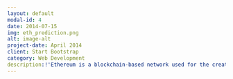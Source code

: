 ```yaml
---
layout: default
modal-id: 4
date: 2014-07-15
img: eth_prediction.png
alt: image-alt
project-date: April 2014
client: Start Bootstrap
category: Web Development
description:!'Ethereum is a blockchain-based network used for the creation and execution of "smart contracts". These special contracts can be used for a wide range of applications:  from confirming basic cryptocurrency transactions (lending, payments, ext...), the creation on "Non-Fungible Tokens", to the implementation of Decentralized Finance networks. Unfortunately, this network is mostly known for the ample speculation related to its native cryptocurrency "Ether". This has led to wide swings in its price and high volatility. In this project I use Long short-term memory (LSTM) Recurrent Neural Networks (RNN) to try and predict the price of Ether as a function of previous prices and sentiment analysis based on crowd sentiment on "Reddit" (a social media platform). The use of LSTM's allows for the neural network to maintain a "memory" of relevant past events in an effort to increase prediction accuracy.' 
---
```

